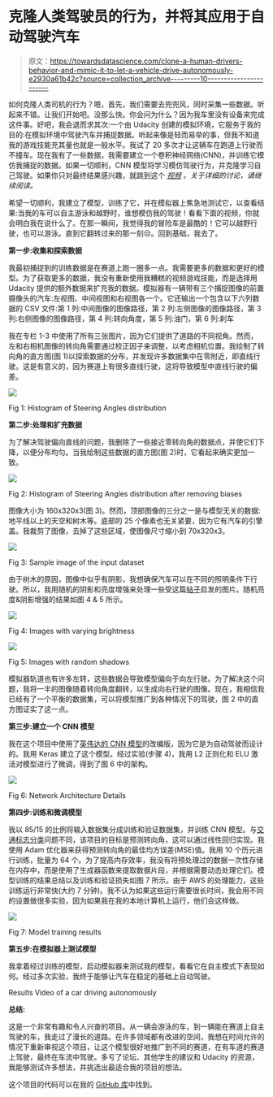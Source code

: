 # 克隆人类驾驶员的行为，并将其应用于自动驾驶汽车

> 原文：<https://towardsdatascience.com/clone-a-human-drivers-behavior-and-mimic-it-to-let-a-vehicle-drive-autonomously-e2930a61b42c?source=collection_archive---------10----------------------->

如何克隆人类司机的行为？嗯，首先，我们需要去兜兜风，同时采集一些数据。听起来不错。让我们开始吧。没那么快。你会问为什么？因为我车里没有设备来完成这件事。好吧，我会退而求其次:一个由 Udacity 创建的模拟环境，它服务于我的目的:在模拟环境中驾驶汽车并捕捉数据。听起来像是轻而易举的事，但我不知道我的游戏技能充其量也就是一般水平。我试了 20 多次才让这辆车在跑道上行驶而不撞车。现在我有了一些数据，我需要建立一个卷积神经网络(CNN)，并训练它模仿我捕捉的数据。如果一切顺利，CNN 模型将学习模仿驾驶行为，并克隆学习自己驾驶。如果你只对最终结果感兴趣，就跳到这个 [*视频*](https://youtu.be/ap68tlotoPk) *。关于详细的讨论，请继续阅读。*

希望一切顺利，我建立了模型，训练了它，并在模拟器上焦急地测试它，以查看结果:当我的车可以自主游泳和越野时，谁想模仿我的驾驶！看看下面的视频，你就会明白我在说什么了。在那一瞬间，我觉得我的冒险车是最酷的！它可以越野行驶，也可以游泳。直到它翻转过来的那一刻😒。回到基础，我去了。

**第一步:收集和探索数据**

我最初捕捉到的训练数据是在赛道上跑一圈多一点。我需要更多的数据和更好的模型。为了获取更多的数据，我没有重新使用我糟糕的视频游戏技能，而是选择用 Udacity 提供的额外数据来扩充我的数据。模拟器有一辆带有三个捕捉图像的前置摄像头的汽车:左视图、中间视图和右视图各一个。它还输出一个包含以下六列数据的 CSV 文件:第 1 列:中间图像的图像路径，第 2 列:左侧图像的图像路径，第 3 列:右侧图像的图像路径，第 4 列:转向角度，第 5 列:油门，第 6 列:刹车

我在专栏 1-3 中使用了所有三张图片，因为它们提供了道路的不同视角。然而，左和右相机图像的转向角需要通过校正因子来调整，以考虑相机位置。我绘制了转向角的直方图(图 1)以探索数据的分布，并发现许多数据集中在零附近，即直线行驶。这是有意义的，因为赛道上有很多直线行驶，这将导致模型中直线行驶的偏差。

![](img/14b24d4512b5720cfeff8e078f238cd4.png)

Fig 1: Histogram of Steering Angles distribution

**第二步:处理和扩充数据**

为了解决驾驶偏向直线的问题，我删除了一些接近零转向角的数据点，并使它们下降，以便分布均匀。当我绘制这些数据的直方图(图 2)时，它看起来确实更加一致。

![](img/828d8efa0691c40d35c0eb9c6ba60094.png)

Fig 2: Histogram of Steering Angles distribution after removing biases

图像大小为 160x320x3(图 3)。然而，顶部图像的三分之一是与模型无关的数据:地平线以上的天空和树木等。底部的 25 个像素也无关紧要，因为它有汽车的引擎盖。我裁剪了图像，去掉了这些区域，使图像尺寸缩小到 70x320x3。

![](img/8eb02f7311c345a80d8b305a58b98ea0.png)

Fig 3: Sample image of the input dataset

由于树木的原因，图像中似乎有阴影，我想确保汽车可以在不同的照明条件下行驶。所以，我用随机的阴影和亮度增强来处理一些受这篇[帖子](https://chatbotslife.com/using-augmentation-to-mimic-human-driving-496b569760a9)启发的图片。随机亮度&阴影增强的结果如图 4 & 5 所示。

![](img/1c77bb33f6517e84ff2c985fc53216aa.png)

Fig 4: Images with varying brightness

![](img/a8e8cbade5bfd2b3a29ae9d0a1b39c01.png)

Fig 5: Images with random shadows

模拟器轨道也有许多左转，这些数据会导致模型偏向于向左行驶。为了解决这个问题，我将一半的图像随着转向角度翻转，以生成向右行驶的图像。现在，我相信我已经有了一个平衡的数据集，可以将模型推广到各种情况下的驾驶，图 2 中的直方图证实了这一点。

**第三步:建立一个 CNN 模型**

我在这个项目中使用了[英伟达的 CNN 模型](https://images.nvidia.com/content/tegra/automotive/images/2016/solutions/pdf/end-to-end-dl-using-px.pdf)的改编版，因为它是为自动驾驶而设计的。我用 Keras 建立了这个模型。经过实验(步骤 4)，我用 L2 正则化和 ELU 激活对模型进行了微调，得到了图 6 中的架构。

![](img/a856c683ed793cdfbbfb8d985c0b3b2e.png)

Fig 6: Network Architecture Details

**第四步:训练和微调模型**

我以 85/15 的比例将输入数据集分成训练和验证数据集，并训练 CNN 模型。与[交通标志分类](https://medium.com/@techreigns/traffic-signs-classification-with-a-convolutional-neural-network-75911a1904)问题不同，该项目的目标是预测转向角，这可以通过线性回归实现。我使用 Adam 优化器来获得预测转向角的最佳均方误差(MSE)值。我用 10 个历元进行训练，批量为 64 个。为了提高内存效率，我没有将预处理过的数据一次性存储在内存中，而是使用了生成器函数来提取数据片段，并根据需要动态处理它们。模型训练的结果总结以及训练和验证损失如图 7 所示。由于 AWS 的处理能力，这些训练运行非常快(大约 7 分钟)。我不认为如果这些运行需要很长时间，我会用不同的设置做很多实验，因为如果我在我的本地计算机上运行，他们会这样做。

![](img/889783e4651f0b6cb2954fc4602bf7d9.png)

Fig 7: Model training results

**第五步:在模拟器上测试模型**

我拿着经过训练的模型，启动模拟器来测试我的模型，看看它在自主模式下表现如何。经过多次实验，我终于能够让汽车在稳定的基础上自动驾驶。

Results Video of a car driving autonomously

**总结:**

这是一个非常有趣和令人兴奋的项目。从一辆会游泳的车，到一辆能在赛道上自主驾驶的车，我走过了漫长的道路。在许多领域都有改进的空间，我想在时间允许的情况下重新审视这个项目，让这个模型很好地推广到不同的赛道，在有车道的赛道上驾驶，最终在车流中驾驶。多亏了论坛、其他学生的建议和 Udacity 的资源，我能够测试许多想法，并挑选出最适合我的项目的想法。

这个项目的代码可以在我的 [GitHub 库](https://github.com/uppala75/CarND-Behavioral-Cloning-P3)中找到。
